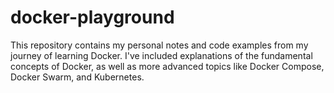 # docker-playground
This repository contains my personal notes and code examples from my journey of learning Docker. I've included explanations of the fundamental concepts of Docker, as well as more advanced topics like Docker Compose, Docker Swarm, and Kubernetes. 
